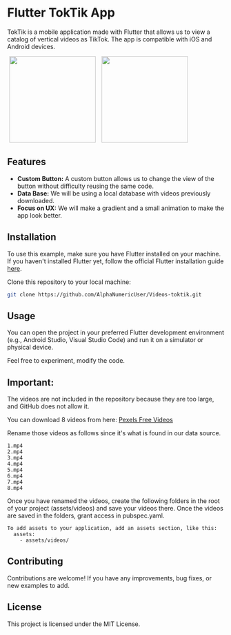 # Flutter TokTik App

TokTik is a mobile application made with Flutter that allows us to view a catalog of vertical videos as TikTok. The app is compatible with iOS and Android devices.

<p>
    <img src="https://i.imgur.com/K4eKCbg.png" width="200"/ hspace="5"> 
    <img src="https://i.imgur.com/Uk2EvLC.png" width="200"/ hspace="5"> 
</p>

## Features

- **Custom Button:** A custom button allows us to change the view of the button without difficulty reusing the same code. 
- **Data Base:** We will be using a local database with videos previously downloaded.
- **Focus on UX:** We will make a gradient and a small animation to make the app look better.

## Installation

To use this example, make sure you have Flutter installed on your machine. If you haven't installed Flutter yet, follow the official Flutter installation guide [here](https://flutter.dev/docs/get-started/install).

Clone this repository to your local machine:

```bash
git clone https://github.com/AlphaNumericUser/Videos-toktik.git

```

## Usage
You can open the project in your preferred Flutter development environment (e.g., Android Studio, Visual Studio Code) and run it on a simulator or physical device.

Feel free to experiment, modify the code.

## Important:
The videos are not included in the repository because they are too large, and GitHub does not allow it.

You can download 8 videos from here: [Pexels Free Videos](https://www.pexels.com/search/videos/vertical/)

Rename those videos as follows since it's what is found in our data source.

```
1.mp4
2.mp4
3.mp4
4.mp4
5.mp4
6.mp4
7.mp4
8.mp4
```

Once you have renamed the videos, create the following folders in the root of your project (assets/videos) and save your videos there. Once the videos are saved in the folders, grant access in pubspec.yaml.

```
To add assets to your application, add an assets section, like this:
  assets:
    - assets/videos/
```

## Contributing
Contributions are welcome! If you have any improvements, bug fixes, or new examples to add.

## License
This project is licensed under the MIT License.
